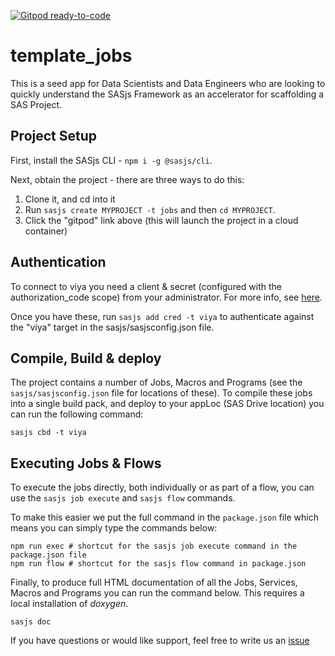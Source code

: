 [![Gitpod ready-to-code](https://img.shields.io/badge/Gitpod-ready--to--code-blue?logo=gitpod)](https://gitpod.io/#https://github.com/sasjs/template_jobs)

# template_jobs

This is a seed app for Data Scientists and Data Engineers who are looking to quickly understand the SASjs Framework as an accelerator for scaffolding a SAS Project.

## Project Setup

First, install the SASjs CLI - `npm i -g @sasjs/cli`.

Next, obtain the project - there are three ways to do this:

1) Clone it, and cd into it
2) Run `sasjs create MYPROJECT -t jobs` and then `cd MYPROJECT`.  
3) Click the "gitpod" link above (this will launch the project in a cloud container)

## Authentication
To connect to viya you need a client & secret (configured with the authorization_code scope) from your administrator.  For more info, see [here](https://cli.sasjs.io/faq/#how-can-i-obtain-a-viya-client-and-secret).

Once you have these, run `sasjs add cred -t viya` to authenticate against the "viya" target in the sasjs/sasjsconfig.json file.

## Compile, Build & deploy
The project contains a number of Jobs, Macros and Programs (see the `sasjs/sasjsconfig.json` file for locations of these).  To compile these jobs into a single build pack, and deploy to your appLoc (SAS Drive location) you can run the following command:

```
sasjs cbd -t viya
```

## Executing Jobs & Flows
To execute the jobs directly, both individually or as part of a flow, you can use the `sasjs job execute` and `sasjs flow` commands.

To make this easier we put the full command in the `package.json` file which means you can simply type the commands below:

```
npm run exec # shortcut for the sasjs job execute command in the package.json file
npm run flow # shortcut for the sasjs flow command in package.json
```

Finally, to produce full HTML documentation of all the Jobs, Services, Macros and Programs you can run the command below.  This requires a local installation of *doxygen*.

```
sasjs doc 
```

If you have questions or would like support, feel free to write us an [issue](https://github.com/sasjs/template_jobs/issues)



